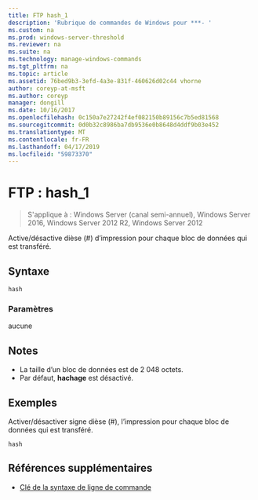 ```yaml
---
title: FTP hash_1
description: 'Rubrique de commandes de Windows pour ***- '
ms.custom: na
ms.prod: windows-server-threshold
ms.reviewer: na
ms.suite: na
ms.technology: manage-windows-commands
ms.tgt_pltfrm: na
ms.topic: article
ms.assetid: 76bed9b3-3efd-4a3e-831f-460626d02c44 vhorne
author: coreyp-at-msft
ms.author: coreyp
manager: dongill
ms.date: 10/16/2017
ms.openlocfilehash: 0c150a7e27242f4ef082150b89156c7b5ed81568
ms.sourcegitcommit: 0d0b32c8986ba7db9536e0b8648d4ddf9b03e452
ms.translationtype: MT
ms.contentlocale: fr-FR
ms.lasthandoff: 04/17/2019
ms.locfileid: "59873370"
---
```

# <a name="ftp-hash1"></a>FTP : hash_1

>S'applique à : Windows Server (canal semi-annuel), Windows Server 2016, Windows Server 2012 R2, Windows Server 2012

Active/désactive dièse (#) d’impression pour chaque bloc de données qui est transféré.   
## <a name="syntax"></a>Syntaxe  
```  
hash  
```  
### <a name="parameters"></a>Paramètres  
aucune  
## <a name="remarks"></a>Notes  
-   La taille d’un bloc de données est de 2 048 octets.  
-   Par défaut, **hachage** est désactivé.  
## <a name="BKMK_Examples"></a>Exemples  
Activer/désactiver signe dièse (#), l’impression pour chaque bloc de données qui est transféré.  
```  
hash  
```  
## <a name="additional-references"></a>Références supplémentaires  
-   [Clé de la syntaxe de ligne de commande](command-line-syntax-key.md)  
